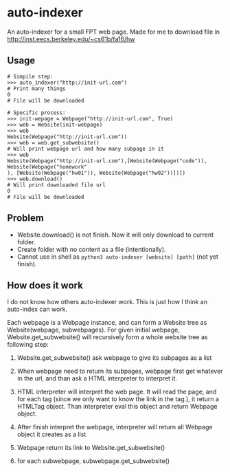 # auto-indexer
An auto-indexer for a small FPT web page.
Made for me to download file in http://inst.eecs.berkeley.edu/~cs61b/fa16/hw
## Usage
    # Simpile step:
    >>> auto_indexer("http://init-url.com")
    # Print many things
    0
    # File will be downloaded

    # Specific process:
    >>> init-wepage = Webpage("http://init-url.com", True)
    >>> web = Website(init-webpage)
    >>> web
    Website(Webpage("http://init-url.com"))
    >>> web = web.get_subwebsite()
    # Will print webpage url and how many subpage in it
    >>> web
    Website(Webpage("http://init-url.com"),[Website(Webpage("code")), Website(Webpage("homework"
    ), [Website(Webpage("hw01")), Website(Webpage("hw02"))])])
    >>> web.download()
    # Will print downloaded file url
    0
    # File will be downloaded
    
## Problem
- Website.download() is not finish. Now it will only download to current folder.
- Create folder with no content as a file (intentionally).
- Cannot use in shell as `python3 auto-indexer [website] [path]` (not yet finish).

## How does it work
I do not know how others auto-indexer work. This is just how I think an auto-index can work.

Each webpage is a Webpage instance, and can form a Website tree as Website(webpage, subwebpages).
For given initial webpage, Website.get_subwebsite() will recursively form a whole website tree as following step:

1. Website.get_subwebsite() ask webpage to give its subpages as a list

2. When webpage need to return its subpages, webpage first get whatever in the url, and than ask a HTML interpreter to interpret it.

3. HTML interpreter will interpret the web page. It will read the page, and for each tag (since we only want to know the link in the tag.), it return a HTMLTag object. Than interpreter eval this object and return Webpage object.

4. After finish interpret the webpage, interpreter will return all Webpage object it creates as a list

5. Webpage return its link to Website.get_subwebsite()

6. for each subwebpage, subwebpage.get_subwebsite()

